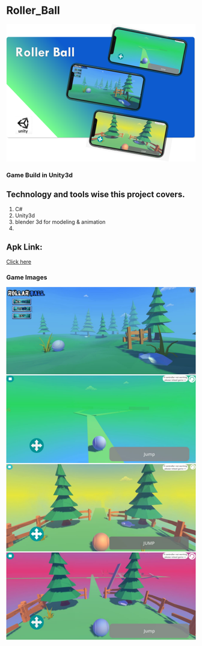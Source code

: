 # Roller_Ball
![](images/linkedbanner2.png)
### Game Build in Unity3d
## Technology and tools wise this project covers.
1. C#
2. Unity3d
3. blender 3d for modeling & animation
4. 
## Apk Link:
[Click here](apkgame/)


### Game Images
![](images/0.jpg)
![](images/1.jpg)
![](images/2.jpg)
![](images/3.jpg)
